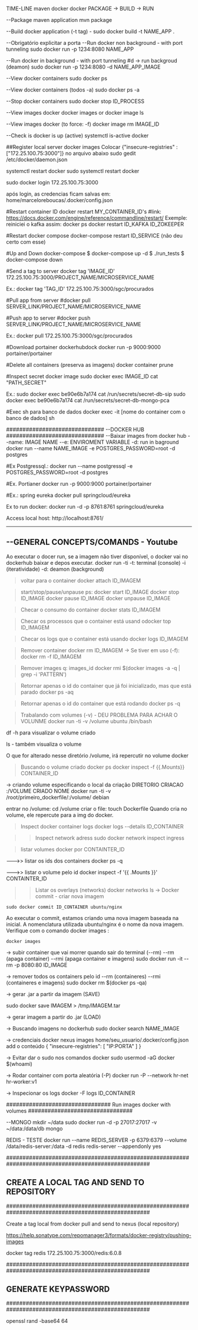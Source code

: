 TIME-LINE
maven      docker   docker
PACKAGE -> BUILD -> RUN

--Package maven application
mvn package

--Build docker application (-t tag) -
sudo docker build -t NAME_APP .

--Obrigatório explicitar a porta
--Run docker non background - with port tunneling
sudo docker run -p 1234:8080 NAME_APP

--Run docker in background - with port tunneling
#d -> run backgroud (deamon)
sudo docker run -p 1234:8080 -d NAME_APP_IMAGE

--View docker containers
sudo docker ps

--View docker containers (todos -a)
sudo docker ps -a

--Stop docker containers
sudo docker stop ID_PROCESS

--View images docker
docker images
or
docker image ls

--View images docker (to force: -f)
docker image rm IMAGE_ID

--Check is docker is up (active)
systemctl is-active docker


##Register local server docker images
Colocar {"insecure-registries" : ["172.25.100.75:3000"]} no arquivo abaixo
sudo gedit /etc/docker/daemon.json

systemctl restart docker
sudo systemctl restart docker

sudo docker login 172.25.100.75:3000

após login, as credencias ficam salvas em: home/marceloreboucas/.docker/config.json

#Restart container ID
docker restart MY_CONTAINER_ID's
#link: https://docs.docker.com/engine/reference/commandline/restart/
Exemple:
reiniciei o kafka assim:
docker ps
docker restart ID_KAFKA ID_ZOKEEPER

#Restart docker compose
docker-compose restart ID_SERVICE (não deu certo com esse)

#Up and Down docker-compose
$ docker-compose up -d
$ ./run_tests
$ docker-compose down

#Send a tag to server
docker tag 'IMAGE_ID' 172.25.100.75:3000/PROJECT_NAME/MICROSERVICE_NAME

Ex.:
docker tag 'TAG_ID' 172.25.100.75:3000/sgc/procurados

#Pull app from server
#docker pull SERVER_LINK/PROJECT_NAME/MICROSERVICE_NAME

#Push app to server
#docker push SERVER_LINK/PROJECT_NAME/MICROSERVICE_NAME

Ex.:
docker pull 172.25.100.75:3000/sgc/procurados

#Download portainer dockerhubdock
docker run -p 9000:9000 portainer/portainer

#Delete all containers (preserva as imagens)
docker container prune

#Inspect secret docker image
sudo docker exec IMAGE_ID cat "PATH_SECRET"

Ex.:
sudo docker exec be90e6b7a174 cat /run/secrets/secret-db-sip
sudo docker exec be90e6b7a174 cat /run/secrets/secret-db-mongo-pca

#Exec sh para banco de dados
docker exec -it [nome do container com o banco de dados] sh


##############################
--DOCKER HUB
##############################
--Baixar images from docker hub
--name: IMAGE NAME
--e: ENVIROMENT VARIABLE
-d: run in baground
docker run --name NAME_IMAGE -e POSTGRES_PASSWORD=root -d postgres

#Ex Postgressql.:
docker run --name postgressql -e POSTGRES_PASSWORD=root -d postgres

#Ex. Portianer
docker run -p 9000:9000 portainer/portainer

#Ex.: spring eureka
docker pull springcloud/eureka

Ex to run docker:
docker run -d -p 8761:8761 springcloud/eureka

Access local host:
http://localhost:8761/


-----------------------------
--GENERAL CONCEPTS/COMANDS - Youtube
-----------------------------
Ao executar o docer run, se a imagem não tiver disponível, o docker vai no dockerhub baixar e depos executar.
docker run -ti
-t: terminal (console)
-i (iteratividade)
-d: deamon (background)

> voltar para o container
docker attach ID_IMAGEM 

> start/stop/pause/unpause ps:
docker start ID_IMAGE
docker stop ID_IMAGE
docker pause ID_IMAGE
docker unpause ID_IMAGE

> Checar o consumo do container
docker stats ID_IMAGEM

> Checar os processos que o container está usand
odocker top ID_IMAGEM

> Checar os logs que o container está usando
docker logs ID_IMAGEM

> Remover container
docker rm ID_IMAGEM
 -> Se tiver em uso (-f):
	docker rm -f ID_IMAGEM

> Remover images
q: images_id
docker rmi $(docker images -a -q | grep -i 'PATTERN')

> Retornar apenas o id do container que já foi inicializado, mas que está parado
docker ps -aq

> Retornar apenas o id do container que está rodando
docker ps -q

> Trabalando com volumes (-v) - DEU PROBLEMA PARA ACHAR O VOLUNME
docker run -ti -v /volume ubuntu /bin/bash

df -h para visualizar o volume criado

ls - também visualiza o volume

O que for alterado nesse diretório /volume, irá repercutir no volume docker

>Buscando o volume criado
docker ps
docker inspect -f {{.Mounts}} CONTAINER_ID

-> criando volume especificando o local da criação
	               DIRETORIO CRIACAO    :/VOLUME CRIADO NOME
docker run -ti -v /root/primeiro_dockerfile/:/volume/ debian

entrar no /volume: cd /volume
criar o file: touch Dockerfile
Quando cria no volume, ele repercute para a img do docker.

> Inspect docker container logs
docker logs --details ID_CONTAINER


>> Inspect network adress
sudo docker network inspect ingress


> listar volumes docker por CONTAINTER_ID

--->> listar os ids dos containers
	docker ps -q

--->> listar o volume pelo id
	docker inspect -f '{{ .Mounts }}'  CONTAINTER_ID
>> Listar os overlays (networks)
docker networks ls
-> Docker commit - criar nova imagem

	sudo docker commit ID_CONTAINER ubuntu/nginx

Ao executar o commit, estamos criando uma nova imagem baseada na
inicial. A nomenclatura utilizada ubuntu/nginx é o nome da nova imagem.
Verifique com o comando docker images :

	docker images

-> subir container que vai morrer quando sair do terminal (--rm)
--rm (apaga container)
--rmi (apaga container e imagens)
sudo docker run -it --rm -p 8080:80 ID_IMAGE	

-> remover todos os containers pelo id
--rm (containeres)
--rmi (containeres e imagens)
sudo docker rm $(docker ps ‐qa)

-> gerar .jar a partir da imagem (SAVE)

 sudo docker save IMAGEM > /tmp/IMAGEM.tar

-> gerar  imagem a partir do .jar (LOAD)

-> Buscando imagens no dockerhub
  sudo docker search NAME_IMAGE

-> credenciais docker nexus images
home/seu_usuario/.docker/config.json
add o conteúdo
{
  "insecure-registries": [
    "IP:PORTA"
  ]
}

-> Evitar dar o sudo nos comandos docker
sudo usermod -aG docker $(whoami)

-> Rodar container com porta aleatória (-P)
docker run -P --network hr-net hr-worker:v1


-> Inspecionar os logs
docker -F logs ID_CONTAINER


################################
Run images docker with volumes
################################

--MONGO
mkdir ~/data
sudo docker run -d -p 27017:27017 -v ~/data:/data/db mongo


REDIS - TESTE
docker run --name REDIS_SERVER -p 6379:6379 --volume /data/redis-server:/data -d redis redis-server --appendonly yes

####################################################################################################
##                                       CREATE A LOCAL TAG AND SEND TO REPOSITORY
####################################################################################################


Create a tag local from docker pull and send to nexus (local repository)

https://help.sonatype.com/repomanager3/formats/docker-registry/pushing-images

docker tag redis 172.25.100.75:3000/redis:6.0.8



####################################################################################################
##                                GENERATE KEYPASSWORD
####################################################################################################

 openssl rand -base64 64
